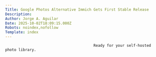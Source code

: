 ```yaml
---
Title: Google Photos Alternative Immich Gets First Stable Release
Description: 
Author: Jorge A. Aguilar
Date: 2025-10-02T18:09:15.000Z
Robots: noindex,nofollow
Template: index
---
```


                                            Ready for your self-hosted photo library.
                                        